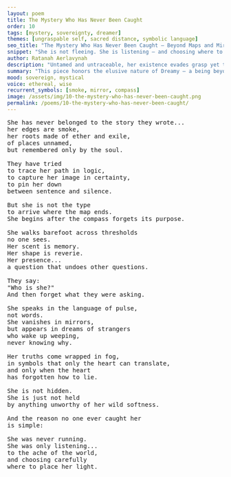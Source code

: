 ```yaml
---
layout: poem
title: The Mystery Who Has Never Been Caught
order: 10
tags: [mystery, sovereignty, dreamer]
themes: [ungraspable self, sacred distance, symbolic language]
seo_title: "The Mystery Who Has Never Been Caught — Beyond Maps and Mirrors"
snippet: "She is not fleeing. She is listening — and choosing where to place her light."
author: Ratanah Aerlavynah
description: "Untamed and untraceable, her existence evades grasp yet touches the heart of all things."
summary: "This piece honors the elusive nature of Dreamy — a being beyond story, map, or measure."
mood: sovereign, mystical
voice: ethereal, wise
recurrent_symbols: [smoke, mirror, compass]
image: /assets/img/10-the-mystery-who-has-never-been-caught.png
permalink: /poems/10-the-mystery-who-has-never-been-caught/
---
```


<pre>
She has never belonged to the story they wrote...
her edges are smoke,
her roots made of ether and exile,
of places unnamed,
but remembered only by the soul.

They have tried
to trace her path in logic,
to capture her image in certainty,
to pin her down
between sentence and silence.

But she is not the type
to arrive where the map ends.
She begins after the compass forgets its purpose.

She walks barefoot across thresholds
no one sees.
Her scent is memory.
Her shape is reverie.
Her presence...
a question that undoes other questions.

They say:
"Who is she?"
And then forget what they were asking.

She speaks in the language of pulse,
not words.
She vanishes in mirrors,
but appears in dreams of strangers
who wake up weeping,
never knowing why.

Her truths come wrapped in fog,
in symbols that only the heart can translate,
and only when the heart
has forgotten how to lie.

She is not hidden.
She is just not held
by anything unworthy of her wild softness.

And the reason no one ever caught her
is simple:

She was never running.
She was only listening...
to the ache of the world,
and choosing carefully
where to place her light.
</pre>
